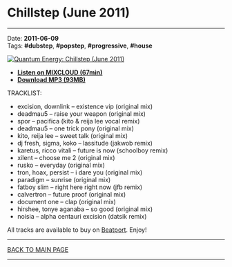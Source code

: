 # Chillstep (June 2011)

----

Date: **2011-06-09**  
Tags:  **#dubstep**, **#popstep**, **#progressive**, **#house**  

[![Quantum Energy: Chillstep (June 2011)](https://thumbnailer.mixcloud.com/unsafe/300x300/extaudio/a/c/9/5/aac8-2964-4e5b-a1e0-523a453b46f5)](https://www.mixcloud.com/quantumenergy/chillstep-june-2011/)

* [**Listen on MIXCLOUD (67min)**](https://www.mixcloud.com/quantumenergy/chillstep-june-2011/)
* [**Download MP3 (93MB)**](https://1drv.ms/u/s!AmzuuXrjf51v2LNAM1Pss5v47Czt0Q?e=ANCi8o)

TRACKLIST:  

* excision, downlink – existence vip (original mix)
* deadmau5 – raise your weapon (original mix)
* spor – pacifica (kito & reija lee vocal remix)
* deadmau5 – one trick pony (original mix)
* kito, reija lee – sweet talk (original mix)
* dj fresh, sigma, koko – lassitude (jakwob remix)
* karetus, ricco vitali – future is now (schoolboy remix)
* xilent – choose me 2 (original mix)
* rusko – everyday (original mix)
* tron, hoax, persist – i dare you (original mix)
* paradigm – sunrise (original mix)
* fatboy slim – right here right now (jfb remix)
* calvertron – future proof (original mix)
* document one – clap (original mix)
* hirshee, tonye aganaba – so good (original mix)
* noisia – alpha centauri excision (datsik remix)

All tracks are available to buy on <a href="http://beatport.com" target="_blank">Beatport</a>.
Enjoy!

----

[BACK TO MAIN PAGE](./README.md)

----
